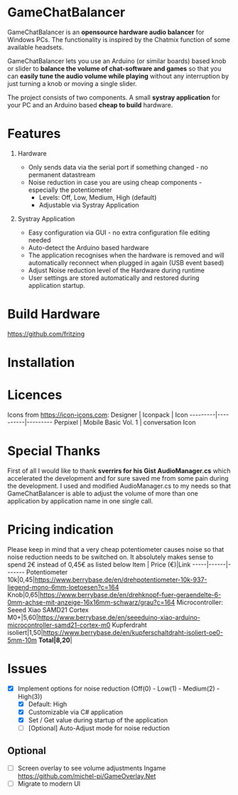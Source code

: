 # GameChatBalancer

GameChatBalancer is an **opensource hardware audio balancer** for Windows PCs. The functionality is inspired by the Chatmix function of some available headsets.

GameChatBalancer lets you use an Arduino (or similar boards) based knob or slider to **balance the volume of chat-software and games** so that you can **easily
tune the audio volume while playing** without any interruption by just turning a knob or moving a single slider.

The project consists of two components. A small **systray application** for your PC and an Arduino based **cheap to build** hardware.

# Features
1. Hardware
   - Only sends data via the serial port if something changed - no permanent datastream
   - Noise reduction in case you are using cheap components - especially the potentiometer
     - Levels: Off, Low, Medium, High (default)
     - Adjustable via Systray Application

2. Systray Application
   - Easy configuration via GUI - no extra configuration file editing needed
   - Auto-detect the Arduino based hardware
   - The application recognises when the hardware is removed and will automatically reconnect when plugged in again (USB event based)
   - Adjust Noise reduction level of the Hardware during runtime
   - User settings are stored automatically and restored during application startup.

# Build Hardware
https://github.com/fritzing

# Installation

# Licences
Icons from https://icon-icons.com:
Designer | Iconpack | Icon
---------|----------|---------
Perpixel | Mobile Basic Vol. 1 | conversation Icon

# Special Thanks
First of all I would like to thank **sverrirs for his Gist AudioManager.cs** which accelerated the development and for sure saved me from some pain during the development. I used and modified AudioManager.cs to my needs so that GameChatBalancer is able to adjust the volume of more than one application by application name in one single call.

# Pricing indication
Please keep in mind that a very cheap potentiometer causes noise so that noise reduction needs to be switched on. It absolutely makes sense to spend 2€ instead of 0,45€ as listed below
Item | Price (€)|Link
-----|------|-------
Potentiometer 10k|0,45|https://www.berrybase.de/en/drehpotentiometer-10k-937-liegend-mono-6mm-loetoesen?c=164
Knob|0,65|https://www.berrybase.de/en/drehknopf-fuer-geraendelte-6-0mm-achse-mit-anzeige-16x16mm-schwarz/grau?c=164
Microcontroller: Seeed Xiao SAMD21 Cortex M0+|5,60|https://www.berrybase.de/en/seeeduino-xiao-arduino-microcontroller-samd21-cortex-m0
Kupferdraht isoliert|1,50|https://www.berrybase.de/en/kupferschaltdraht-isoliert-oe0-5mm-10m
**Total|8,20**|


# Issues
- [x] Implement options for noise reduction (Off(0) - Low(1) - Medium(2) - High(3))
  - [x] Default: High
  - [x] Customizable via C# application
  - [x] Set / Get value during startup of the application
  - [ ] [Optional] Auto-Adjust mode for noise reduction

## Optional
- [ ] Screen overlay to see volume adjustments Ingame
https://github.com/michel-pi/GameOverlay.Net
- [ ] Migrate to modern UI
